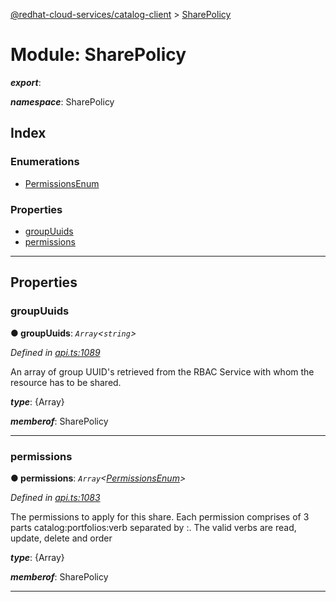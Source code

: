 [@redhat-cloud-services/catalog-client](../README.md) > [SharePolicy](../modules/sharepolicy.md)

# Module: SharePolicy

*__export__*: 

*__namespace__*: SharePolicy

## Index

### Enumerations

* [PermissionsEnum](../enums/sharepolicy.permissionsenum.md)

### Properties

* [groupUuids](sharepolicy.md#groupuuids)
* [permissions](sharepolicy.md#permissions)

---

## Properties

<a id="groupuuids"></a>

###  groupUuids

**● groupUuids**: *`Array`<`string`>*

*Defined in [api.ts:1089](https://github.com/RedHatInsights/javascript-clients/blob/master/packages/catalog/api.ts#L1089)*

An array of group UUID's retrieved from the RBAC Service with whom the resource has to be shared.

*__type__*: {Array}

*__memberof__*: SharePolicy

___
<a id="permissions"></a>

###  permissions

**● permissions**: *`Array`<[PermissionsEnum](../enums/sharepolicy.permissionsenum.md)>*

*Defined in [api.ts:1083](https://github.com/RedHatInsights/javascript-clients/blob/master/packages/catalog/api.ts#L1083)*

The permissions to apply for this share. Each permission comprises of 3 parts catalog:portfolios:verb separated by :. The valid verbs are read, update, delete and order

*__type__*: {Array}

*__memberof__*: SharePolicy

___


